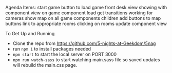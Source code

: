 Agenda Items:
	start game button to load game
	front desk view showing with component view on game component load
	get transitions working for cameras
		show map on all game components children
		add buttons to map
		buttons link to appropriate rooms
		clicking on rooms update component view

To Get Up and Running
  - Clone the repo from https://github.com/5-nights-at-Geekdom/5nag
  - run `npm i` to install packages needed
  - `npm start` to start the local server on PORT 3000
  - `npm run watch-sass` to start watching main.sass file so saved updates will rebuild the main.css page.
